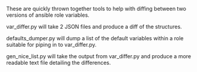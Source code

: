 These are quickly thrown together tools to help with diffing between two versions of ansible role variables.

var_differ.py will take 2 JSON files and produce a diff of the structures.

defaults_dumper.py will dump a list of the default variables within a role suitable for piping in to var_differ.py.

gen_nice_list.py will take the output from var_differ.py and produce a more readable text file detailing the differences.

